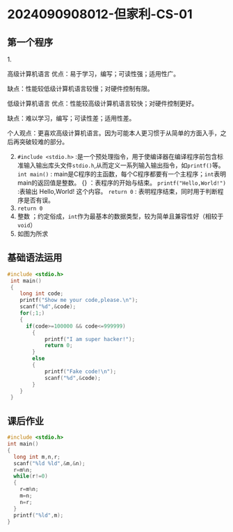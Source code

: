 # 2024090908012-但家利-CS-01
## 第一个程序
1.<p>高级计算机语言 优点：易于学习，编写；可读性强；适用性广。</p>
              <p>   缺点：性能较低级计算机语言较慢；对硬件控制有限。</p>
  <p> 低级计算机语言 优点：性能较高级计算机语言较快；对硬件控制更好。</p>
                <p> 缺点：难以学习，编写；可读性差；适用性差。</p>
  <p> 个人观点：更喜欢高级计算机语言。因为可能本人更习惯于从简单的方面入手，之后再突破较难的部分。</p>

2. `#include <stdio.h>` :是一个预处理指令，用于使编译器在编译程序前包含标准输入输出库头文件`stdio.h`,从而定义一系列输入输出指令，如`printf()`等。
   `int main()` : main是C程序的主函数，每个C程序都要有一个主程序；`int`表明main的返回值是整数。
   {} ：表程序的开始与结束。
   `printf("Hello,World!")` :表输出 Hello,World! 这个内容。
   `return 0` : 表明程序结束，同时用于判断程序是否有误。
3. `return 0`
4. 整数 ；约定俗成，`int`作为最基本的数据类型，较为简单且兼容性好（相较于`void`）
5. 如图为所求

## 基础语法运用
```c
#include <stdio.h>  
 int main()    
 {   
    long int code;    
    printf("Show me your code,please.\n");    
    scanf("%d",&code);    
    for(;1;)    
    {   
      if(code>=100000 && code<=999999)   
        {   
            printf("I am super hacker!");   
            return 0;    
        }   
        else   
        {   
            printf("Fake code!\n");   
            scanf("%d",&code);    
        }     
    }     
 }    

```
## 课后作业
 ```c
#include <stdio.h>
 int main()
 {
   long int m,n,r;
   scanf("%ld %ld",&m,&n);
   r=m%n;
   while(r!=0)
   {
     r=m%n;
     m=n;
     n=r;
   }
   printf("%ld",m);
 }



